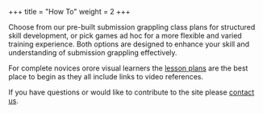 +++
title = "How To"
weight = 2
+++

Choose from our pre-built submission grappling class plans for structured skill development, or pick games ad hoc for a more flexible and varied training experience. Both options are designed to enhance your skill and understanding of submission grappling effectively.

For complete novices orore visual learners the [lesson plans](/lesson_plans) are the best place to begin as they all include links to video references. 

If you have questions or would like to contribute to the site please [contact us](mailto:social@slimemoldgrappling.com).